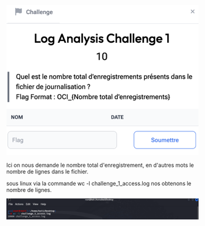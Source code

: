 
![alt text](<Capture d’écran 2024-10-26 à 09.39.56.png>)

Ici on nous demande le nombre total d'enregistrement, en d'autres mots le nombre de lignes dans le fichier.

sous linux via la commande wc -l challenge_1_access.log nos obtenons le nombre de lignes.

![alt text](log_analysis.png)